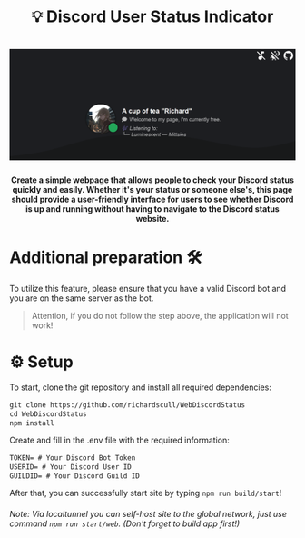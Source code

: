<h1 align="center">💡 Discord User Status Indicator</h1>
<h1 align="center">
<img src="./sample.png" alt="Richard's coffee shop">
</h1>
<h4 align="center">Create a simple webpage that allows people to check your Discord status quickly and easily. Whether it's your status or someone else's, this page should provide a user-friendly interface for users to see whether Discord is up and running without having to navigate to the Discord status website.<h4>

# Additional preparation 🛠️

To utilize this feature, please ensure that you have a valid Discord bot and you are on the same server as the bot.

> Attention, if you do not follow the step above, the application will not work!

# ⚙️ Setup

To start, clone the git repository and install all required dependencies:

```shell
git clone https://github.com/richardscull/WebDiscordStatus
cd WebDiscordStatus
npm install
```

Сreate and fill in the .env file with the required information:

```env
TOKEN= # Your Discord Bot Token
USERID= # Your Discord User ID
GUILDID= # Your Discord Guild ID
```

After that, you can successfully start site by typing `npm run build/start`!

###### Note: Via localtunnel you can self-host site to the global network, just use command `npm run start/web`. (Don't forget to build app first!)
